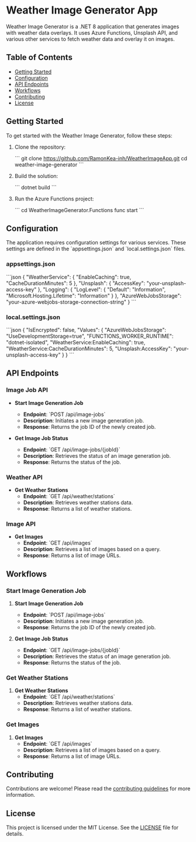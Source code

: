 # Weather Image Generator App

Weather Image Generator is a .NET 8 application that generates images with weather data overlays. It uses Azure Functions, Unsplash API, and various other services to fetch weather data and overlay it on images.

## Table of Contents

- [Getting Started](#getting-started)
- [Configuration](#configuration)
- [API Endpoints](#api-endpoints)
- [Workflows](#workflows)
- [Contributing](#contributing)
- [License](#license)

## Getting Started

To get started with the Weather Image Generator, follow these steps:

1. Clone the repository:
   
   \`\`\`
   git clone https://github.com/RamonKea-inh/WeatherImageApp.git
   cd weather-image-generator
   \`\`\`

2. Build the solution:
   
   \`\`\`
   dotnet build
   \`\`\`

3. Run the Azure Functions project:
   
   \`\`\`
   cd WeatherImageGenerator.Functions
   func start
   \`\`\`

## Configuration

The application requires configuration settings for various services. These settings are defined in the \`appsettings.json\` and \`local.settings.json\` files.

### appsettings.json

\`\`\`json
{
  "WeatherService": {
    "EnableCaching": true,
    "CacheDurationMinutes": 5
  },
  "Unsplash": {
    "AccessKey": "your-unsplash-access-key"
  },
  "Logging": {
    "LogLevel": {
      "Default": "Information",
      "Microsoft.Hosting.Lifetime": "Information"
    }
  },
  "AzureWebJobsStorage": "your-azure-webjobs-storage-connection-string"
}
\`\`\`

### local.settings.json

\`\`\`json
{
  "IsEncrypted": false,
  "Values": {
    "AzureWebJobsStorage": "UseDevelopmentStorage=true",
    "FUNCTIONS_WORKER_RUNTIME": "dotnet-isolated",
    "WeatherService:EnableCaching": true,
    "WeatherService:CacheDurationMinutes": 5,
    "Unsplash:AccessKey": "your-unsplash-access-key"
  }
}
\`\`\`

## API Endpoints

### Image Job API

- **Start Image Generation Job**
  - **Endpoint**: \`POST /api/image-jobs\`
  - **Description**: Initiates a new image generation job.
  - **Response**: Returns the job ID of the newly created job.

- **Get Image Job Status**
  - **Endpoint**: \`GET /api/image-jobs/{jobId}\`
  - **Description**: Retrieves the status of an image generation job.
  - **Response**: Returns the status of the job.

### Weather API

- **Get Weather Stations**
  - **Endpoint**: \`GET /api/weather/stations\`
  - **Description**: Retrieves weather stations data.
  - **Response**: Returns a list of weather stations.

### Image API

- **Get Images**
  - **Endpoint**: \`GET /api/images\`
  - **Description**: Retrieves a list of images based on a query.
  - **Response**: Returns a list of image URLs.

## Workflows

### Start Image Generation Job

1. **Start Image Generation Job**
   - **Endpoint**: \`POST /api/image-jobs\`
   - **Description**: Initiates a new image generation job.
   - **Response**: Returns the job ID of the newly created job.

2. **Get Image Job Status**
   - **Endpoint**: \`GET /api/image-jobs/{jobId}\`
   - **Description**: Retrieves the status of an image generation job.
   - **Response**: Returns the status of the job.

### Get Weather Stations

1. **Get Weather Stations**
   - **Endpoint**: \`GET /api/weather/stations\`
   - **Description**: Retrieves weather stations data.
   - **Response**: Returns a list of weather stations.

### Get Images

1. **Get Images**
   - **Endpoint**: \`GET /api/images\`
   - **Description**: Retrieves a list of images based on a query.
   - **Response**: Returns a list of image URLs.

## Contributing

Contributions are welcome! Please read the [contributing guidelines](CONTRIBUTING.md) for more information.

## License

This project is licensed under the MIT License. See the [LICENSE](LICENSE) file for details.